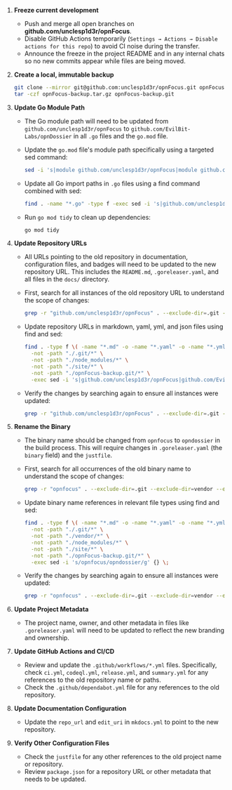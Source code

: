 1. **Freeze current development**

   - Push and merge all open branches on **github.com/unclesp1d3r/opnFocus**.
   - Disable GitHub Actions temporarily (`Settings → Actions → Disable actions for this repo`) to avoid CI noise during the transfer.
   - Announce the freeze in the project README and in any internal chats so no new commits appear while files are being moved.

2. **Create a local, immutable backup**

   ```bash
   git clone --mirror git@github.com:unclesp1d3r/opnFocus.git opnFocus-backup.git
   tar -czf opnFocus-backup.tar.gz opnFocus-backup.git
   ```

3. **Update Go Module Path**

   - The Go module path will need to be updated from `github.com/unclesp1d3r/opnFocus` to `github.com/EvilBit-Labs/opnDossier` in all `.go` files and the `go.mod` file.

   - Update the `go.mod` file's module path specifically using a targeted sed command:

     ```bash
     sed -i 's|module github.com/unclesp1d3r/opnFocus|module github.com/EvilBit-Labs/opnDossier|' go.mod
     ```

   - Update all Go import paths in `.go` files using a find command combined with sed:

     ```bash
     find . -name "*.go" -type f -exec sed -i 's|github.com/unclesp1d3r/opnFocus|github.com/EvilBit-Labs/opnDossier|g' {} \;
     ```

   - Run `go mod tidy` to clean up dependencies:

     ```bash
     go mod tidy
     ```

4. **Update Repository URLs**

   - All URLs pointing to the old repository in documentation, configuration files, and badges will need to be updated to the new repository URL. This includes the `README.md`, `.goreleaser.yaml`, and all files in the `docs/` directory.

   - First, search for all instances of the old repository URL to understand the scope of changes:

     ```bash
     grep -r "github.com/unclesp1d3r/opnFocus" . --exclude-dir=.git --exclude-dir=node_modules --exclude-dir=site --exclude-dir=opnFocus-backup.git
     ```

   - Update repository URLs in markdown, yaml, yml, and json files using find and sed:

     ```bash
     find . -type f \( -name "*.md" -o -name "*.yaml" -o -name "*.yml" -o -name "*.json" \) \
       -not -path "./.git/*" \
       -not -path "./node_modules/*" \
       -not -path "./site/*" \
       -not -path "./opnFocus-backup.git/*" \
       -exec sed -i 's|github.com/unclesp1d3r/opnFocus|github.com/EvilBit-Labs/opnDossier|g' {} \;
     ```

   - Verify the changes by searching again to ensure all instances were updated:

     ```bash
     grep -r "github.com/unclesp1d3r/opnFocus" . --exclude-dir=.git --exclude-dir=node_modules --exclude-dir=site --exclude-dir=opnFocus-backup.git
     ```

5. **Rename the Binary**

   - The binary name should be changed from `opnfocus` to `opndossier` in the build process. This will require changes in `.goreleaser.yaml` (the `binary` field) and the `justfile`.

   - First, search for all occurrences of the old binary name to understand the scope of changes:

     ```bash
     grep -r "opnfocus" . --exclude-dir=.git --exclude-dir=vendor --exclude-dir=node_modules --exclude-dir=site --exclude-dir=opnFocus-backup.git
     ```

   - Update binary name references in relevant file types using find and sed:

     ```bash
     find . -type f \( -name "*.md" -o -name "*.yaml" -o -name "*.yml" -o -name "justfile" -o -name "*.sh" \) \
       -not -path "./.git/*" \
       -not -path "./vendor/*" \
       -not -path "./node_modules/*" \
       -not -path "./site/*" \
       -not -path "./opnFocus-backup.git/*" \
       -exec sed -i 's/opnfocus/opndossier/g' {} \;
     ```

   - Verify the changes by searching again to ensure all instances were updated:

     ```bash
     grep -r "opnfocus" . --exclude-dir=.git --exclude-dir=vendor --exclude-dir=node_modules --exclude-dir=site --exclude-dir=opnFocus-backup.git
     ```

6. **Update Project Metadata**

   - The project name, owner, and other metadata in files like `.goreleaser.yaml` will need to be updated to reflect the new branding and ownership.

7. **Update GitHub Actions and CI/CD**

   - Review and update the `.github/workflows/*.yml` files. Specifically, check `ci.yml`, `codeql.yml`, `release.yml`, and `summary.yml` for any references to the old repository name or paths.
   - Check the `.github/dependabot.yml` file for any references to the old repository.

8. **Update Documentation Configuration**

   - Update the `repo_url` and `edit_uri` in `mkdocs.yml` to point to the new repository.

9. **Verify Other Configuration Files**

   - Check the `justfile` for any other references to the old project name or repository.
   - Review `package.json` for a repository URL or other metadata that needs to be updated.
